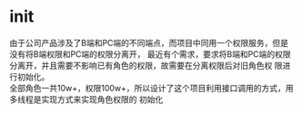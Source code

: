 # init
由于公司产品涉及了B端和PC端的不同端点，而项目中同用一个权限服务，但是没有将B端权限和PC端的权限分离开，
最近有个需求，要求将B端和PC端的权限分离开，并且需要不影响已有角色的权限，故需要在分离权限后对旧角色权
限进行初始化。  
全部角色一共10w+，权限100w+，所以设计了这个项目利用接口调用的方式，用多线程是实现方式来实现角色权限的
初始化